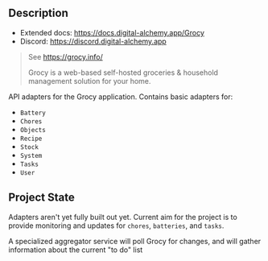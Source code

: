 ## Description

- Extended docs: https://docs.digital-alchemy.app/Grocy
- Discord: https://discord.digital-alchemy.app

> See https://grocy.info/
>
> Grocy is a web-based self-hosted groceries & household management solution for your home.

API adapters for the Grocy application. Contains basic adapters for:
- `Battery`
- `Chores`
- `Objects`
- `Recipe`
- `Stock`
- `System`
- `Tasks`
- `User`

## Project State

Adapters aren't yet fully built out yet. Current aim for the project is to provide monitoring and updates for `chores`, `batteries`, and `tasks`.

A specialized aggregator service will poll Grocy for changes, and will gather information about the current "to do" list
